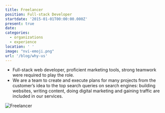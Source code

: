 ```yaml
---
title: Freelancer
position: Full-stack Developer
startdate: '2015-01-01T00:00:00.000Z'
present: true
date:
categories:
  - organizations
  - experience
location: ' '
image: "nvi-emoji.png"
url: '/blog/why-us'
---
```

* Full-stack web developer, proficient marketing tools, strong teamwork were required to play the role.
* We are a team to create and execute plans for many projects from the customer’s idea to the top search queries on search engines: building websites, writing content, doing digital marketing and gaining traffic are included in our services.

![Freelancer](/images/nhat-working.png)
